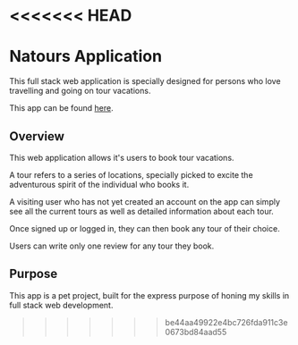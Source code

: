 <<<<<<< HEAD
=======
# Natours Application

This full stack web application is specially designed for persons who love travelling and going on tour vacations.

This app can be found [here](https://tour-natours-app.herokuapp.com/).

## Overview

This web application allows it's users to book tour vacations.

A tour refers to a series of locations, specially picked to excite the adventurous spirit of the individual who books it.

A visiting user who has not yet created an account on the app can simply see all the current tours as well as detailed information about each tour.

Once signed up or logged in, they can then book any tour of their choice.

Users can write only one review for any tour they book.

## Purpose

This app is a pet project, built for the express purpose of honing my skills in full stack web development.
>>>>>>> be44aa49922e4bc726fda911c3e0673bd84aad55
